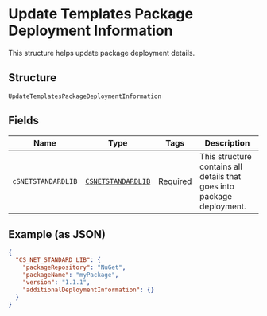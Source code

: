 
# Update Templates Package Deployment Information

This structure helps update package deployment details.

## Structure

`UpdateTemplatesPackageDeploymentInformation`

## Fields

| Name | Type | Tags | Description |
|  --- | --- | --- | --- |
| `cSNETSTANDARDLIB` | [`CSNETSTANDARDLIB`](/doc/models/csnetstandardlib.md) | Required | This structure contains all details that goes into package deployment. |

## Example (as JSON)

```json
{
  "CS_NET_STANDARD_LIB": {
    "packageRepository": "NuGet",
    "packageName": "myPackage",
    "version": "1.1.1",
    "additionalDeploymentInformation": {}
  }
}
```

